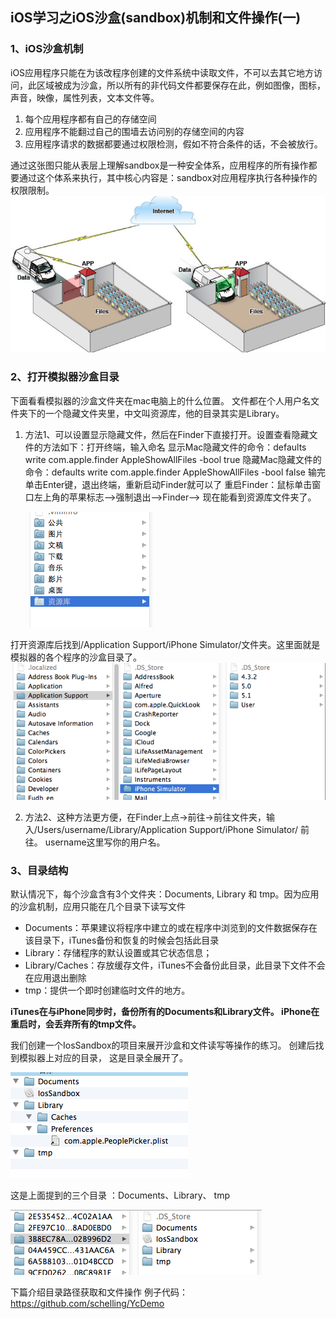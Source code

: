 ## iOS学习之iOS沙盒(sandbox)机制和文件操作(一)

### 1、iOS沙盒机制
 iOS应用程序只能在为该改程序创建的文件系统中读取文件，不可以去其它地方访问，此区域被成为沙盒，所以所有的非代码文件都要保存在此，例如图像，图标，声音，映像，属性列表，文本文件等。
 
1. 每个应用程序都有自己的存储空间
2. 应用程序不能翻过自己的围墙去访问别的存储空间的内容
3. 应用程序请求的数据都要通过权限检测，假如不符合条件的话，不会被放行。
     
通过这张图只能从表层上理解sandbox是一种安全体系，应用程序的所有操作都要通过这个体系来执行，其中核心内容是：sandbox对应用程序执行各种操作的权限限制。
![](img/sand1.png)


### 2、打开模拟器沙盒目录
下面看看模拟器的沙盒文件夹在mac电脑上的什么位置。
文件都在个人用户名文件夹下的一个隐藏文件夹里，中文叫资源库，他的目录其实是Library。

1. 方法1、可以设置显示隐藏文件，然后在Finder下直接打开。设置查看隐藏文件的方法如下：打开终端，输入命名
显示Mac隐藏文件的命令：defaults write com.apple.finder AppleShowAllFiles -bool true
隐藏Mac隐藏文件的命令：defaults write com.apple.finder AppleShowAllFiles -bool false
输完单击Enter键，退出终端，重新启动Finder就可以了
重启Finder：鼠标单击窗口左上角的苹果标志-->强制退出-->Finder-->
现在能看到资源库文件夹了。

	![](img/sand2.png)

打开资源库后找到/Application Support/iPhone Simulator/文件夹。这里面就是模拟器的各个程序的沙盒目录了。
	![](img/sand3.png)

2. 方法2、这种方法更方便，在Finder上点->前往->前往文件夹，输入/Users/username/Library/Application Support/iPhone Simulator/  前往。
username这里写你的用户名。
### 3、目录结构
默认情况下，每个沙盒含有3个文件夹：Documents, Library 和 tmp。因为应用的沙盒机制，应用只能在几个目录下读写文件

- Documents：苹果建议将程序中建立的或在程序中浏览到的文件数据保存在该目录下，iTunes备份和恢复的时候会包括此目录
- Library：存储程序的默认设置或其它状态信息；
- Library/Caches：存放缓存文件，iTunes不会备份此目录，此目录下文件不会在应用退出删除
- tmp：提供一个即时创建临时文件的地方。

**iTunes在与iPhone同步时，备份所有的Documents和Library文件。
iPhone在重启时，会丢弃所有的tmp文件。**

我们创建一个IosSandbox的项目来展开沙盒和文件读写等操作的练习。
创建后找到模拟器上对应的目录，
这是目录全展开了。

![](img/sand4.png)

这是上面提到的三个目录 ：Documents、Library、 tmp

![](img/sand5.png)

下篇介绍目录路径获取和文件操作
例子代码：https://github.com/schelling/YcDemo